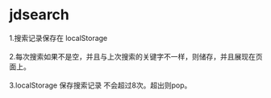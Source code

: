 # jdsearch

1.搜索记录保存在 localStorage <br />
<br />
2.每次搜索如果不是空，并且与上次搜索的关键字不一样，则储存，并且展现在页面上。<br /> 
<br />
3.localStorage 保存搜索记录 不会超过8次。超出则pop。

